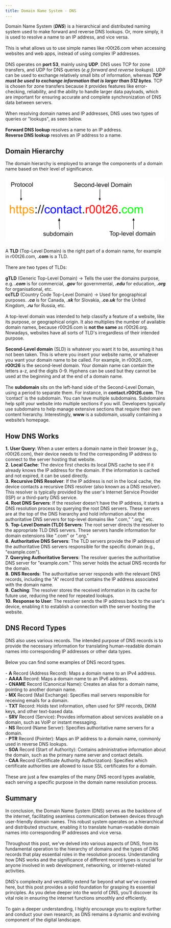 ```yaml
---
title: Domain Name System - DNS
---
```


Domain Name System (***DNS***) is a hierarchical and distributed naming system used to make forward and reverse DNS lookups. Or, more simply, it is used to resolve a name to an IP address, and vice versa.
<br><br>
This is what allows us to use simple names like r00t26.com when accessing websites and web apps, instead of using complex IP addresses. 
<br><br>
DNS operates on **port 53**, mainly using **UDP**. DNS uses TCP for zone transfers, and UDP for DNS queries (*e.g forward and reverse lookups*). UDP can be used to exchange relatively small bits of information, whereas ***TCP must be used to exchange information that is larger than 512 bytes***. TCP is chosen for zone transfers because it provides features like error-checking, reliability, and the ability to handle larger data payloads, which are important for ensuring accurate and complete synchronization of DNS data between servers.
<br><br>
When resolving domain names and IP addresses, DNS uses two types of queries or "lookups", as seen below.
<br><br>
**Forward DNS lookup** resolves a name to an IP address.
<br>
**Reverse DNS lookup** resolves an IP address to a name.
<br>

## Domain Hierarchy
The domain hierarchy is employed to arrange the components of a domain name based on their level of significance.
<br><br>
<img src="/src/assets/img/DNS_Hierarchy.png" alt="DNS Hierarchy" width="500"/>
<br><br>
A **TLD** (Top-Level Domain) is the right part of a domain name, for example in r00t26.com, **.com** is a TLD. 
<br><br>
There are two types of TLDs:
<br><br>
**gTLD** (Generic Top-Level Domain) -> Tells the user the domains purpose, e.g. ***.com*** is for commercial, ***.gov*** for governmental, ***.edu*** for education, ***.org*** for organisational, etc.
<br>
**ccTLD** (Country Code Top-Level Domain) -> Used for geographical purposes. ***.ca*** is for Canada, ***.sk*** for Slovakia, ***.co.uk*** for the United Kingdom, ***.ru*** for Russia, etc.
<br><br>
A top-level domain was intended to help classify a feature of a website, like its purpose, or geographical origin. It also multiplies the number of available domain names, because r00t26.com is **not the same** as r00t26.org. Nowadays, websites have all sorts of TLD's irregardless of their intended purpose.
<br><br>
**Second-Level domain** (SLD) is whatever you want it to be, assuming it has not been taken. This is where you insert your website name, or whatever you want your domain name to be called. For example, in r00t26.com, **r00t26** is the second-level domain. Your domain name can contain the letters a-z, and the digits 0-9. Hyphens can be used but they cannot be used at the beginning and at the end of a domain name. 
<br><br>
The **subdomain** sits on the left-hand side of the Second-Level Domain, using a period to separate them. For instance, in **contact.r00t26.com**. The ‘contact’ is the subdomain. You can have multiple subdomains. Subdomains help split your website into multiple sections if you will. Developers typically use subdomains to help manage extensive sections that require their own content hierarchy.
Interestingly, **www** is a subdomain, usually containing a website’s homepage.
<br>

## How DNS Works

**1.** **User Query**: When a user enters a domain name in their browser (e.g., r00t26.com), their device needs to find the corresponding IP address to connect to the server hosting that website.
<br>
**2.** **Local Cache**: The device first checks its local DNS cache to see if it already knows the IP address for the domain. If the information is cached and not expired, it can be used directly.
<br>
**3.** **Recursive DNS Resolver**: If the IP address is not in the local cache, the device contacts a recursive DNS resolver (also known as a DNS resolver). This resolver is typically provided by the user's Internet Service Provider (ISP) or a third-party DNS service.
<br>
**4.** **Root DNS Servers**: If the resolver doesn't have the IP address, it starts a DNS resolution process by querying the root DNS servers. These servers are at the top of the DNS hierarchy and hold information about the authoritative DNS servers for top-level domains like ".com," ".org," etc.
<br>
**5.** **Top-Level Domain (TLD) Servers**: The root server directs the resolver to the appropriate TLD DNS servers. These servers handle information for domain extensions like ".com" or ".org."
<br>
**6.** **Authoritative DNS Servers**: The TLD servers provide the IP address of the authoritative DNS servers responsible for the specific domain (e.g., "example.com").
<br>
**7.** **Querying Authoritative Servers**: The resolver queries the authoritative DNS server for "example.com." This server holds the actual DNS records for the domain.
<br>
**8.** **DNS Records**: The authoritative server responds with the relevant DNS records, including the "A" record that contains the IP address associated with the domain name.
<br>
**9.** **Caching**: The resolver stores the received information in its cache for future use, reducing the need for repeated lookups.
<br>
**10.** **Response to User**: The resolver sends the IP address back to the user's device, enabling it to establish a connection with the server hosting the website.
<br>

## DNS Record Types

DNS also uses various records. The intended purpose of DNS records is to provide the necessary information for translating human-readable domain names into corresponding IP addresses or other data types.
<br><br>
Below you can find some examples of DNS record types.
    <br><br>
    - **A** Record (Address Record): Maps a domain name to an IPv4 address.
    <br>
    - **AAAA** Record: Maps a domain name to an IPv6 address.
    <br>
    - **CNAME** Record (Canonical Name): Creates an alias for a domain name, pointing to another domain name.
    <br>
    - **MX** Record (Mail Exchange): Specifies mail servers responsible for receiving emails for a domain.
    <br>
    - **TXT** Record: Holds text information, often used for SPF records, DKIM keys, and other text-based data.
    <br>
    - **SRV** Record (Service): Provides information about services available on a domain, such as VoIP or instant messaging.
    <br>
    - **NS** Record (Name Server): Specifies authoritative name servers for a domain.
    <br>
    - **PTR** Record (Pointer): Maps an IP address to a domain name, commonly used in reverse DNS lookups.
    <br>
    - **SOA** Record (Start of Authority): Contains administrative information about the domain, such as the primary name server and contact details.
    <br>
    - **CAA** Record (Certificate Authority Authorization): Specifies which certificate authorities are allowed to issue SSL certificates for a domain.
    <br><br>
These are just a few examples of the many DNS record types available, each serving a specific purpose in the domain name resolution process.
<br>

## Summary

In conclusion, the Domain Name System (DNS) serves as the backbone of the internet, facilitating seamless communication between devices through user-friendly domain names. This robust system operates on a hierarchical and distributed structure, enabling it to translate human-readable domain names into corresponding IP addresses and vice versa.
<br><br>
Throughout this post, we've delved into various aspects of DNS, from its fundamental operation to the hierarchy of domains and the types of DNS records that play essential roles in the resolution process. Understanding how DNS works and the significance of different record types is crucial for anyone involved in web development, networking, or internet-related activities.
<br><br>
DNS's complexity and versatility extend far beyond what we've covered here, but this post provides a solid foundation for grasping its essential principles. As you delve deeper into the world of DNS, you'll discover its vital role in ensuring the internet functions smoothly and efficiently.
<br><br>
To gain a deeper understanding, I highly encourage you to explore further and conduct your own research, as DNS remains a dynamic and evolving component of the digital landscape.
